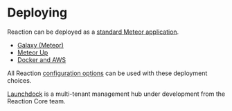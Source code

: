 # Deploying
Reaction can be deployed as a [standard Meteor application](http://guide.meteor.com/deployment.html).
- [Galaxy (Meteor)](developer/deploying/galaxy.md)
- [Meteor Up](developer/deploying/mup.md)
- [Docker and AWS](developer/deploying/docker.md)

All Reaction [configuration options](configuration.md) can be used with these deployment choices.

[Launchdock](developer/deploying/launchdock.md) is a multi-tenant management hub under development from the Reaction Core team.
